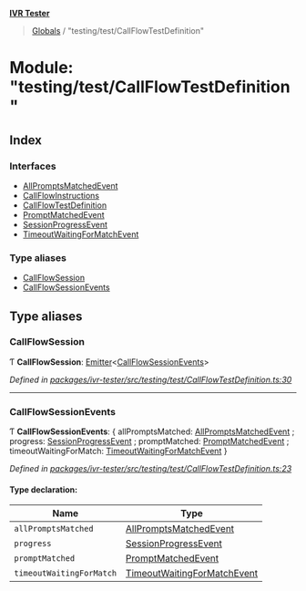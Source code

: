 **[IVR Tester](../README.md)**

> [Globals](../README.md) / "testing/test/CallFlowTestDefinition"

# Module: "testing/test/CallFlowTestDefinition"

## Index

### Interfaces

* [AllPromptsMatchedEvent](../interfaces/_testing_test_callflowtestdefinition_.allpromptsmatchedevent.md)
* [CallFlowInstructions](../interfaces/_testing_test_callflowtestdefinition_.callflowinstructions.md)
* [CallFlowTestDefinition](../interfaces/_testing_test_callflowtestdefinition_.callflowtestdefinition.md)
* [PromptMatchedEvent](../interfaces/_testing_test_callflowtestdefinition_.promptmatchedevent.md)
* [SessionProgressEvent](../interfaces/_testing_test_callflowtestdefinition_.sessionprogressevent.md)
* [TimeoutWaitingForMatchEvent](../interfaces/_testing_test_callflowtestdefinition_.timeoutwaitingformatchevent.md)

### Type aliases

* [CallFlowSession](_testing_test_callflowtestdefinition_.md#callflowsession)
* [CallFlowSessionEvents](_testing_test_callflowtestdefinition_.md#callflowsessionevents)

## Type aliases

### CallFlowSession

Ƭ  **CallFlowSession**: [Emitter](../interfaces/_emitter_.emitter.md)\<[CallFlowSessionEvents](_testing_test_callflowtestdefinition_.md#callflowsessionevents)>

*Defined in [packages/ivr-tester/src/testing/test/CallFlowTestDefinition.ts:30](https://github.com/SketchingDev/ivr-tester/blob/e17074e/packages/ivr-tester/src/testing/test/CallFlowTestDefinition.ts#L30)*

___

### CallFlowSessionEvents

Ƭ  **CallFlowSessionEvents**: { allPromptsMatched: [AllPromptsMatchedEvent](../interfaces/_testing_test_callflowtestdefinition_.allpromptsmatchedevent.md) ; progress: [SessionProgressEvent](../interfaces/_testing_test_callflowtestdefinition_.sessionprogressevent.md) ; promptMatched: [PromptMatchedEvent](../interfaces/_testing_test_callflowtestdefinition_.promptmatchedevent.md) ; timeoutWaitingForMatch: [TimeoutWaitingForMatchEvent](../interfaces/_testing_test_callflowtestdefinition_.timeoutwaitingformatchevent.md)  }

*Defined in [packages/ivr-tester/src/testing/test/CallFlowTestDefinition.ts:23](https://github.com/SketchingDev/ivr-tester/blob/e17074e/packages/ivr-tester/src/testing/test/CallFlowTestDefinition.ts#L23)*

#### Type declaration:

Name | Type |
------ | ------ |
`allPromptsMatched` | [AllPromptsMatchedEvent](../interfaces/_testing_test_callflowtestdefinition_.allpromptsmatchedevent.md) |
`progress` | [SessionProgressEvent](../interfaces/_testing_test_callflowtestdefinition_.sessionprogressevent.md) |
`promptMatched` | [PromptMatchedEvent](../interfaces/_testing_test_callflowtestdefinition_.promptmatchedevent.md) |
`timeoutWaitingForMatch` | [TimeoutWaitingForMatchEvent](../interfaces/_testing_test_callflowtestdefinition_.timeoutwaitingformatchevent.md) |
